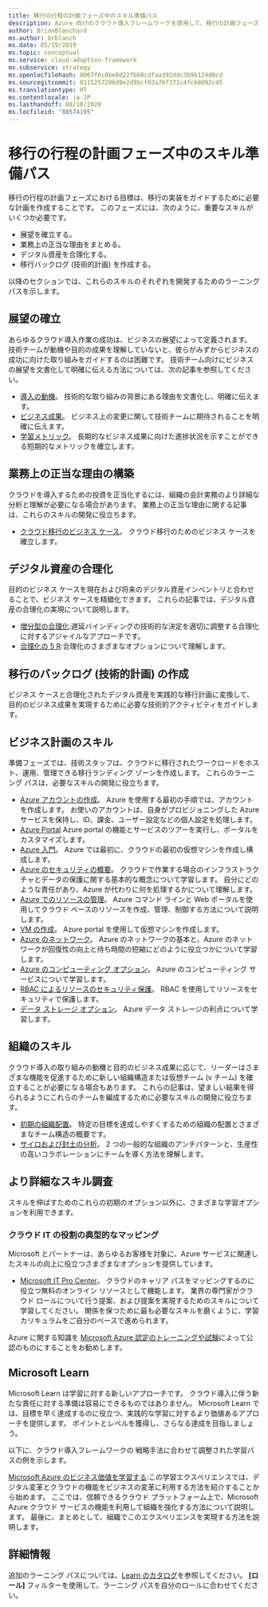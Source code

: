 ```yaml
---
title: 移行の行程の計画フェーズ中のスキル準備パス
description: Azure 向けのクラウド導入フレームワークを使用して、移行の計画フェーズにおけるスキル準備パスについて学習します。
author: BrianBlanchard
ms.author: brblanch
ms.date: 05/19/2019
ms.topic: conceptual
ms.service: cloud-adoption-framework
ms.subservice: strategy
ms.openlocfilehash: 8007f6c0be0d22fb68cdfaa392ddc3b9b124d0cd
ms.sourcegitcommit: 011525720bd9e2d9bcf03a76f371c4fc68092c45
ms.translationtype: HT
ms.contentlocale: ja-JP
ms.lasthandoff: 08/18/2020
ms.locfileid: "88574195"
---
```

# <a name="skills-readiness-path-during-the-plan-phase-of-a-migration-journey"></a>移行の行程の計画フェーズ中のスキル準備パス

移行の行程の計画フェーズにおける目標は、移行の実装をガイドするために必要な計画を作成することです。 このフェーズには、次のように、重要なスキルがいくつか必要です。

- 展望を確立する。
- 業務上の正当な理由をまとめる。
- デジタル資産を合理化する。
- 移行バックログ (技術的計画) を作成する。

以降のセクションでは、これらのスキルのそれぞれを開発するためのラーニング パスを示します。

## <a name="establish-the-vision"></a>展望の確立

あらゆるクラウド導入作業の成功は、ビジネスの展望によって定義されます。 技術チームが動機や目的の成果を理解していないと、彼らがみずからビジネスの成功に向けた取り組みをガイドするのは困難です。 技術チーム向けにビジネスの展望を文書化して明確に伝える方法については、次の記事を参照してください。

- [導入の動機](./motivations.md)。 技術的な取り組みの背景にある理由を文書化し、明確に伝えます。
- [ビジネス成果](./business-outcomes/index.md)。 ビジネス上の変更に関して技術チームに期待されることを明確に伝えます。
- [学習メトリック](./learning-metrics.md)。 長期的なビジネス成果に向けた進捗状況を示すことができる短期的なメトリックを確立します。

## <a name="build-the-business-justification"></a>業務上の正当な理由の構築

クラウドを導入するための投資を正当化するには、組織の会計実務のより詳細な分析と理解が必要になる場合があります。 業務上の正当な理由に関する記事は、これらのスキルの開発に役立ちます。

- [クラウド移行のビジネス ケース](./cloud-migration-business-case.md)。 クラウド移行のためのビジネス ケースを確立します。

## <a name="rationalize-the-digital-estate"></a>デジタル資産の合理化

目的のビジネス ケースを現在および将来のデジタル資産インベントリと合わせることで、ビジネス ケースを精緻化できます。 これらの記事では、デジタル資産の合理化の実現について説明します。

- [増分型の合理化](../digital-estate/rationalize.md):遅延バインディングの技術的な決定を適切に調整する合理化に対するアジャイルなアプローチです。
- [合理化の 5 R](../digital-estate/5-rs-of-rationalization.md):合理化のさまざまなオプションについて理解します。

## <a name="create-a-migration-backlog-technical-plan"></a>移行のバックログ (技術的計画) の作成

ビジネス ケースと合理化されたデジタル資産を実践的な移行計画に変換して、目的のビジネス成果を実現するために必要な技術的アクティビティをガイドします。

## <a name="business-planning-skills"></a>ビジネス計画のスキル

準備フェーズでは、技術スタッフは、クラウドに移行されたワークロードをホスト、運用、管理できる移行ランディング ゾーンを作成します。 これらのラーニング パスは、必要なスキルの開発に役立ちます。

- [Azure アカウントの作成](/learn/modules/create-an-azure-account)。 Azure を使用する最初の手順では、アカウントを作成します。 お使いのアカウントは、自身がプロビジョニングした Azure サービスを保持し、ID、課金、ユーザー設定などの個人設定を処理します。
- [Azure Portal](/learn/modules/tour-azure-portal) Azure portal の機能とサービスのツアーを実行し、ポータルをカスタマイズします。
- [Azure 入門](/learn/modules/welcome-to-azure)。 Azure では最初に、クラウドの最初の仮想マシンを作成し構成します。
- [Azure のセキュリティの概要](/learn/modules/intro-to-security-in-azure)。 クラウドで作業する場合のインフラストラクチャとデータの保護に関する基本的な概念について学習します。 自分にどのような責任があり、Azure が代わりに何を処理するかについて理解します。
- [Azure でのリソースの管理](/learn/paths/manage-resources-in-azure)。 Azure コマンド ラインと Web ポータルを使用してクラウド ベースのリソースを作成、管理、制御する方法について説明します。
- [VM の作成](/learn/modules/create-windows-virtual-machine-in-azure)。 Azure portal を使用して仮想マシンを作成します。
- [Azure のネットワーク](/learn/modules/intro-to-azure-networking)。 Azure のネットワークの基本と、Azure のネットワークが回復性の向上と待ち時間の短縮にどのように役立つかについて学習します。
- [Azure のコンピューティング オプション](/learn/modules/intro-to-azure-compute)。 Azure のコンピューティング サービスについて学習します。
- [RBAC によるリソースのセキュリティ保護](/learn/modules/secure-azure-resources-with-rbac)。 RBAC を使用してリソースをセキュリティで保護します。
- [データ ストレージ オプション](/learn/modules/intro-to-data-in-azure)。 Azure データ ストレージの利点について学習します。

## <a name="organizational-skills"></a>組織のスキル

クラウド導入の取り組みの動機と目的のビジネス成果に応じて、リーダーはさまざまな機能を促進するために新しい組織構造または仮想チーム (v チーム) を確立することが必要になる場合もあります。 これらの記事は、望ましい結果を得られるようにこれらのチームを編成するために必要なスキルの開発に役立ちます。

- [初期の組織配置](../organize/index.md)。 特定の目標を達成しやすくするための組織の配置とさまざまなチーム構造の概要です。
- [サイロおよび封土の分析](../organize/fiefdoms-silos.md)。 2 つの一般的な組織のアンチパターンと、生産性の高いコラボレーションにチームを導く方法を理解します。

## <a name="deeper-skills-exploration"></a>より詳細なスキル調査

スキルを伸ばすためのこれらの初期のオプション以外に、さまざまな学習オプションを利用できます。

### <a name="typical-mappings-of-cloud-it-roles"></a>クラウド IT の役割の典型的なマッピング

Microsoft とパートナーは、あらゆるお客様を対象に、Azure サービスに関連したスキルの向上に役立つさまざまなオプションを提供しています。

- [Microsoft IT Pro Center](https://www.microsoft.com/itpro)。 クラウドのキャリア パスをマッピングするのに役立つ無料のオンライン リソースとして機能します。 業界の専門家がクラウド ロールについて行う提案、および提案を実現するためのスキルについて学習してください。 関係を保つために最も必要なスキルを磨くように、学習カリキュラムをご自分のペースで進められます。

Azure に関する知識を [Microsoft Azure 認定のトレーニングや試験](https://www.microsoft.com/learning/certification-overview.aspx)によって公認のものにすることをお勧めします。

## <a name="microsoft-learn"></a>Microsoft Learn

Microsoft Learn は学習に対する新しいアプローチです。 クラウド導入に伴う新たな責任に対する準備は容易にできるものではありません。 Microsoft Learn では、目標を早く達成するのに役立つ、実践的な学習に対するより価値あるアプローチを提供します。 ポイントとレベルを獲得し、さらなる達成を目指しましょう。

以下に、クラウド導入フレームワークの 戦略手法に合わせて調整された学習パスの例を示します。

[Microsoft Azure のビジネス価値を学習する](/learn/paths/learn-business-value-of-azure):この学習エクスペリエンスでは、デジタル変革とクラウドの機能をビジネスの変革に利用する方法を紹介することから始めます。 ここでは、信頼できるクラウド プラットフォーム上で、Microsoft Azure クラウド サービスの機能を利用して組織を強化する方法について説明します。 最後に、まとめとして、組織でこのエクスペリエンスを実現する方法を説明します。

## <a name="learn-more"></a>詳細情報

追加のラーニング パスについては、[Learn のカタログ](/learn/browse)を参照してください。 **[ロール]** フィルターを使用して、ラーニング パスを自分のロールに合わせてください。
